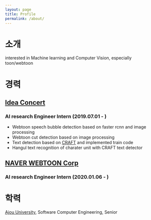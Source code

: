 ```yaml
---
layout: page
title: Profile
permalink: /about/
---
```


# 소개

interested in Machine learning and Computer Vision, especially toon/webtoon

# 경력

## [Idea Concert](http://www.ideaconcert.com/)

### AI research Engineer Intern (2019.07.01 - )

- Webtoon speech bubble detection based on faster rcnn and image processing
- Webtoon cut detection based on image processing
- Text detection based on [CRAFT](https://arxiv.org/abs/1904.01941) and implemented train code
- Hangul text recognition of charater unit with CRAFT text detector 

## [NAVER WEBTOON Corp](https://webtoonscorp.com/)

### AI research Engineer Intern (2020.01.06 - )


# 학력

[Ajou University](http://www.ajou.ac.kr/main/index.jsp), Software Computer Engineering, Senior


